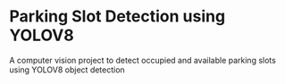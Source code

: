 # Parking Slot Detection using YOLOV8
A computer vision project to detect occupied and available parking slots using YOLOV8 object detection 
